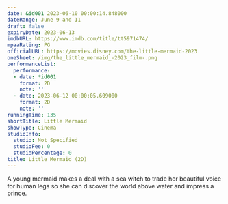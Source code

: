```yaml
---
date: &id001 2023-06-10 00:00:14.848000
dateRange: June 9 and 11
draft: false
expiryDate: 2023-06-13
imdbURL: https://www.imdb.com/title/tt5971474/
mpaaRating: PG
officialURL: https://movies.disney.com/the-little-mermaid-2023
oneSheet: /img/the_little_mermaid_-2023_film-.png
performanceList:
  performance:
  - date: *id001
    format: 2D
    note: ''
  - date: 2023-06-12 00:00:05.609000
    format: 2D
    note: ''
runningTime: 135
shortTitle: Little Mermaid
showType: Cinema
studioInfo:
  studio: Not Specified
  studioFee: 0
  studioPercentage: 0
title: Little Mermaid (2D)
---
```


A young mermaid makes a deal with a sea witch to trade her beautiful voice for human legs so she can discover the world above water and impress a prince.